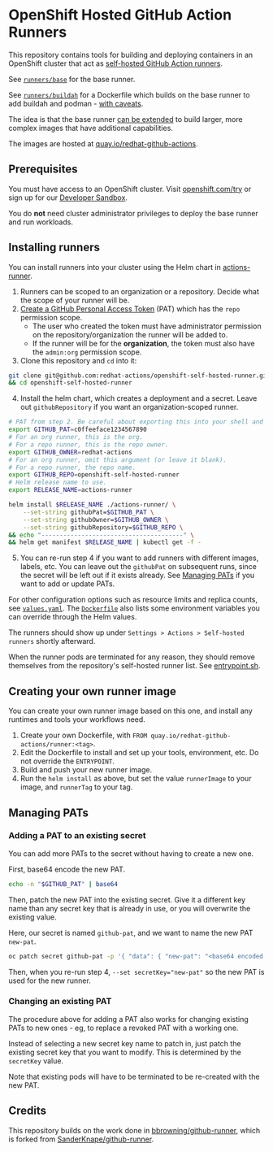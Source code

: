 # OpenShift Hosted GitHub Action Runners

This repository contains tools for building and deploying containers in an OpenShift cluster that act as [self-hosted GitHub Action runners](https://docs.github.com/en/free-pro-team@latest/actions/hosting-your-own-runners/about-self-hosted-runners).

See [`runners/base`](./runners/base) for the base runner.

See [`runners/buildah`](./runners/buildah) for a Dockerfile which builds on the base runner to add buildah and podman - [with caveats](./runners/buildah/README.md).

The idea is that the base runner [can be extended](#creating-your-own-runner-image) to build larger, more complex images that have additional capabilities.

The images are hosted at [quay.io/redhat-github-actions](https://quay.io/redhat-github-actions/).

## Prerequisites
You must have access to an OpenShift cluster. Visit [openshift.com/try](https://www.openshift.com/try) or sign up for our [Developer Sandbox](https://developers.redhat.com/developer-sandbox).

You do **not** need cluster administrator privileges to deploy the base runner and run workloads.

## Installing runners

You can install runners into your cluster using the Helm chart in [actions-runner](./actions-runner).

1. Runners can be scoped to an organization or a repository. Decide what the scope of your runner will be.
2. [Create a GitHub Personal Access Token](https://docs.github.com/en/free-pro-team@latest/github/authenticating-to-github/creating-a-personal-access-token) (PAT) which has the `repo` permission scope.
    - The user who created the token must have administrator permission on the repository/organization the runner will be added to.
    - If the runner will be for the **organization**, the token must also have the `admin:org` permission scope.
3. Clone this repository and `cd` into it:
```bash
git clone git@github.com:redhat-actions/openshift-self-hosted-runner.git \
&& cd openshift-self-hosted-runner
```
4. Install the helm chart, which creates a deployment and a secret. Leave out `githubRepository` if you want an organization-scoped runner.

```bash
# PAT from step 2. Be careful about exporting this into your shell and history.
export GITHUB_PAT=c0ffeeface1234567890
# For an org runner, this is the org.
# For a repo runner, this is the repo owner.
export GITHUB_OWNER=redhat-actions
# For an org runner, omit this argument (or leave it blank).
# For a repo runner, the repo name.
export GITHUB_REPO=openshift-self-hosted-runner
# Helm release name to use.
export RELEASE_NAME=actions-runner

helm install $RELEASE_NAME ./actions-runner/ \
    --set-string githubPat=$GITHUB_PAT \
    --set-string githubOwner=$GITHUB_OWNER \
    --set-string githubRepository=$GITHUB_REPO \
&& echo "---------------------------------------" \
&& helm get manifest $RELEASE_NAME | kubectl get -f -
```

5. You can re-run step 4 if you want to add runners with different images, labels, etc. You can leave out the `githubPat` on subsequent runs, since the secret will be left out if it exists already. See [Managing PATs](#managing-pats) if you want to add or update PATs.

For other configuration options such as resource limits and replica counts, see [`values.yaml`](./actions-runner/values.yaml). The [`Dockerfile`](./runners/base/Dockerfile) also lists some environment variables you can override through the Helm values.

The runners should show up under `Settings > Actions > Self-hosted runners` shortly afterward.

When the runner pods are terminated for any reason, they should remove themselves from the repository's self-hosted runner list. See [entrypoint.sh](./runners/base/entrypoint.sh).

## Creating your own runner image

You can create your own runner image based on this one, and install any runtimes and tools your workflows need.

1. Create your own Dockerfile, with `FROM quay.io/redhat-github-actions/runner:<tag>`.
2. Edit the Dockerfile to install and set up your tools, environment, etc. Do not override the `ENTRYPOINT`.
3. Build and push your new runner image.
4. Run the `helm install` as above, but set the value `runnerImage` to your image, and `runnerTag` to your tag.

## Managing PATs

### Adding a PAT to an existing secret

You can add more PATs to the secret without having to create a new one.

First, base64 encode the new PAT.
```sh
echo -n "$GITHUB_PAT" | base64
```

Then, patch the new PAT into the existing secret. Give it a different key name than any secret key that is already in use, or you will overwrite the existing value.

Here, our secret is named `github-pat`, and we want to name the new PAT `new-pat`.

```sh
oc patch secret github-pat -p '{ "data": { "new-pat": "<base64 encoded PAT>" } }'
```

Then, when you re-run step 4, `--set secretKey="new-pat"` so the new PAT is used for the new runner.

### Changing an existing PAT

The procedure above for adding a PAT also works for changing existing PATs to new ones - eg, to replace a revoked PAT with a working one.

Instead of selecting a new secret key name to patch in, just patch the existing secret key that you want to modify. This is determined by the `secretKey` value.

Note that existing pods will have to be terminated to be re-created with the new PAT.

## Credits
This repository builds on the work done in [bbrowning/github-runner](https://github.com/bbrowning/github-runner), which is forked from [SanderKnape/github-runner](https://github.com/SanderKnape/github-runner).

